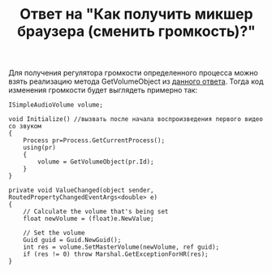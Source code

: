 ﻿---
title: "Ответ на \"Как получить микшер браузера (сменить громкость)?\""
se.owner.user_id: 240512
se.owner.display_name: "MSDN.WhiteKnight"
se.owner.link: "https://ru.stackoverflow.com/users/240512/msdn-whiteknight"
se.answer_id: 956262
se.question_id: 592948
se.post_type: answer
se.is_accepted: False
---
<p>Для получения регулятора громкости определенного процесса можно взять реализацию метода GetVolumeObject из <a href="https://ru.stackoverflow.com/a/903387/240512">данного ответа</a>. Тогда код изменения громкости будет выглядеть примерно так:</p>

<pre><code>ISimpleAudioVolume volume;

void Initialize() //вызвать после начала воспроизведения первого видео со звуком
{
    Process pr=Process.GetCurrentProcess();
    using(pr)
    {
        volume = GetVolumeObject(pr.Id);
    }
}

private void ValueChanged(object sender, RoutedPropertyChangedEventArgs&lt;double&gt; e)
{
    // Calculate the volume that's being set
    float newVolume = (float)e.NewValue;

    // Set the volume
    Guid guid = Guid.NewGuid();
    int res = volume.SetMasterVolume(newVolume, ref guid);
    if (res != 0) throw Marshal.GetExceptionForHR(res);
}
</code></pre>
